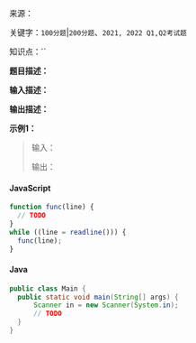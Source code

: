 来源：<link>

关键字：`100分题`|`200分题`、`2021, 2022 Q1,Q2考试题`

知识点：``

**题目描述：**

<!-- TODO -->

**输入描述：**

<!-- TODO -->

**输出描述：**

<!-- TODO -->

**示例1：**

> 输入：
>
> 输出：

<!-- tabs:start -->

#### **JavaScript**

```javascript
function func(line) {
  // TODO
}
while ((line = readline())) {
  func(line);
}
```

#### **Java**

```java
public class Main {
  public static void main(String[] args) {
      Scanner in = new Scanner(System.in);
      // TODO
  }
}
```

<!-- tabs:end -->
